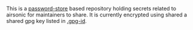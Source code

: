 This is a [password-store](https://www.passwordstore.org/) based repository
holding secrets related to airsonic for maintainers to share. It is currently
encrypted using shared a shared gpg key listed in 
[.gpg-id](https://github.com/airsonic/airsonic-passwords/blob/master/.gpg-id).
